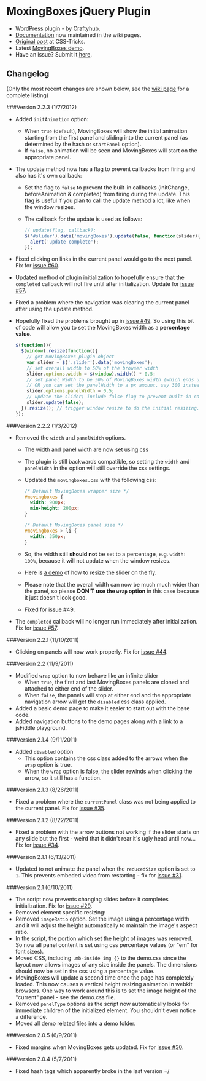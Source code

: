 # MoxingBoxes jQuery Plugin

* [WordPress plugin](http://wordpress.org/extend/plugins/movingboxes-wp/) - by [Craftyhub](https://github.com/craftyhub).
* [Documentation](https://github.com/chriscoyier/MovingBoxes/wiki) now maintained in the wiki pages.
* [Original post](http://css-tricks.com/moving-boxes/) at CSS-Tricks.
* Latest [MovingBoxes demo](http://chriscoyier.github.com/MovingBoxes).
* Have an issue? Submit it [here](https://github.com/chriscoyier/MovingBoxes/issues).

## Changelog

(Only the most recent changes are shown below, see the [wiki page](https://github.com/chriscoyier/MovingBoxes/wiki/Change-Log) for a complete listing)

###Version 2.2.3 (1/7/2012)

* Added `initAnimation` option:
  * When `true` (default), MovingBoxes will show the initial animation starting from the first panel and sliding into the current panel (as determined by the hash or `startPanel` option).
  * If `false`, no animation will be seen and MovingBoxes will start on the appropriate panel.
* The update method now has a flag to prevent callbacks from firing and also has it's own callback:
  * Set the flag to `false` to prevent the built-in callbacks (initChange, beforeAnimation & completed) from firing during the update. This flag is useful if you plan to call the update method a lot, like when the window resizes.
  * The callback for the update is used as follows:

    ```javascript
    // update(flag, callback);
    $('#slider').data('movingBoxes').update(false, function(slider){
      alert('update complete');
    });
    ```

* Fixed clicking on links in the current panel would go to the next panel. Fix for [issue #60](https://github.com/chriscoyier/MovingBoxes/issues/60).
* Updated method of plugin initialization to hopefully ensure that the `completed` callback will not fire until after initialization. Update for [issue #57](https://github.com/chriscoyier/MovingBoxes/issues/57).
* Fixed a problem where the navigation was clearing the current panel after using the update method.
* Hopefully fixed the problems brought up in [issue #49](https://github.com/chriscoyier/MovingBoxes/issues/49). So using this bit of code will allow you to set the MovingBoxes width as a **percentage value**.

    ```javascript
    $(function(){
      $(window).resize(function(){
        // get MovingBoxes plugin object
        var slider = $('.slider').data('movingBoxes');
        // set overall width to 50% of the browser width
        slider.options.width = $(window).width() * 0.5;
        // set panel Width to be 50% of MovingBoxes width (which ends up being 25% of browser width; 50% x 50%)
        // OR you can set the panelWidth to a px amount, say 300 instead of a fraction: "slider.options.panelWidth = 300"
        slider.options.panelWidth = 0.5;
        // update the slider; include false flag to prevent built-in callbacks from firing (optional)
        slider.update(false);
      }).resize(); // trigger window resize to do the initial resizing.
    });
    ```

###Version 2.2.2 (1/3/2012)

* Removed the `width` and `panelWidth` options.
  * The width and panel width are now set using css
  * The plugin is still backwards compatible, so setting the `width` and `panelWidth` in the option will still override the css settings.
  * Updated the `movingboxes.css` with the following css:

    ```css
    /* Default MovingBoxes wrapper size */
    #movingboxes {
      width: 900px;
      min-height: 200px;
    }

    /* Default MovingBoxes panel size */
    #movingboxes > li {
      width: 350px;
    }
    ```

  * So, the width still **should not** be set to a percentage, e.g. `width: 100%`, because it will not update when the window resizes.
  * Here is [a demo](http://jsfiddle.net/Mottie/jMXx3/1/) of how to resize the slider on the fly.
  * Please note that the overall width can now be much much wider than the panel, so please **DON'T use the `wrap` option** in this case because it just doesn't look good.
  * Fixed for [issue #49](https://github.com/chriscoyier/MovingBoxes/issues/49).
* The `completed` callback will no longer run immediately after initialization. Fix for [issue #57](https://github.com/chriscoyier/MovingBoxes/issues/57).

###Version 2.2.1 (11/10/2011)
* Clicking on panels will now work properly. Fix for [issue #44](https://github.com/chriscoyier/MovingBoxes/issues/44).

###Version 2.2 (11/9/2011)
* Modified `wrap` option to now behave like an infinite slider
  * When `true`, the first and last MovingBoxes panels are cloned and attached to either end of the slider.
  * When `false`, the panels will stop at either end and the appropriate navigation arrow will get the `disabled` css class applied.
* Added a basic demo page to make it easier to start out with the base code.
* Added navigation buttons to the demo pages along with a link to a jsFiddle playground.

###Version 2.1.4 (9/11/2011)
* Added `disabled` option
  * This option contains the css class added to the arrows when the `wrap` option is true.
  * When the `wrap` option is false, the slider rewinds when clicking the arrow, so it still has a function.

###Version 2.1.3 (8/26/2011)
* Fixed a problem where the `currentPanel` class was not being applied to the current panel. Fix for [issue #35](https://github.com/chriscoyier/MovingBoxes/issues/35).

###Version 2.1.2 (8/22/2011)
* Fixed a problem with the arrow buttons not working if the slider starts on any slide but the first - weird that it didn't rear it's ugly head until now... Fix for [issue #34](https://github.com/chriscoyier/MovingBoxes/issues/34).

###Version 2.1.1 (6/13/2011)
* Updated to not animate the panel when the `reducedSize` option is set to `1`. This prevents embeded video from restarting - fix for [issue #31](https://github.com/chriscoyier/MovingBoxes/issues/31).

###Version 2.1 (6/10/2011)
* The script now prevents changing slides before it completes initialization. Fix for [issue #29](https://github.com/chriscoyier/MovingBoxes/issues/29).
* Removed element specific resizing:
 * Removed `imageRatio` option. Set the image using a percentage width and it will adjust the height automatically to maintain the image's aspect ratio.
 * In the script, the portion which set the height of images was removed. So now all panel content is set using css percentage values (or "em" for font sizes).
 * Moved CSS, including `.mb-inside img {}` to the demo.css since the layout now allows images of any size inside the panels. The dimensions should now be set in the css using a percentage value.
 * MovingBoxes will update a second time once the page has completely loaded. This now causes a vertical height resizing animation in webkit browsers. One way to work around this is to set the image height of the "current" panel - see the demo.css file.
* Removed `panelType` options as the script now automatically looks for immediate children of the initialized element. You shouldn't even notice a difference.
* Moved all demo related files into a demo folder.

###Version 2.0.5 (6/9/2011)
* Fixed margins when MovingBoxes gets updated. Fix for [issue #30](https://github.com/chriscoyier/MovingBoxes/issues/30).

###Version 2.0.4 (5/7/2011)
* Fixed hash tags which apparently broke in the last version =/
